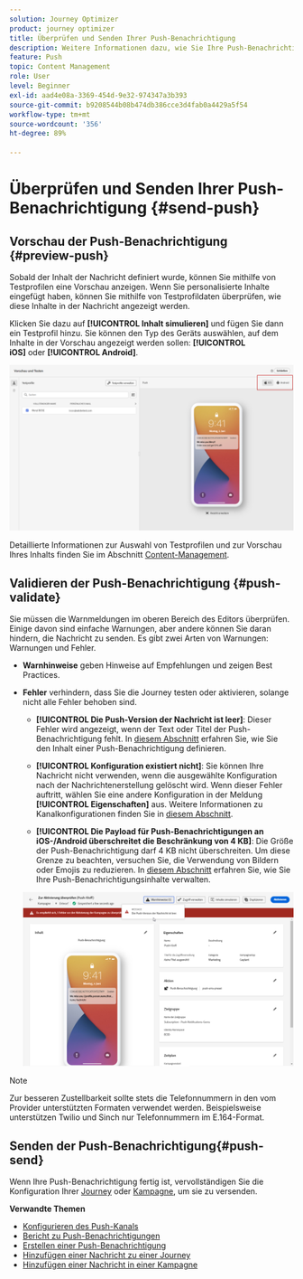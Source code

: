 ```yaml
---
solution: Journey Optimizer
product: journey optimizer
title: Überprüfen und Senden Ihrer Push-Benachrichtigung
description: Weitere Informationen dazu, wie Sie Ihre Push-Benachrichtigung in Journey Optimizer überprüfen und senden können.
feature: Push
topic: Content Management
role: User
level: Beginner
exl-id: aad4e08a-3369-454d-9e32-974347a3b393
source-git-commit: b9208544b08b474db386cce3d4fab0a4429a5f54
workflow-type: tm+mt
source-wordcount: '356'
ht-degree: 89%

---
```


# Überprüfen und Senden Ihrer Push-Benachrichtigung {#send-push}

## Vorschau der Push-Benachrichtigung {#preview-push}

Sobald der Inhalt der Nachricht definiert wurde, können Sie mithilfe von Testprofilen eine Vorschau anzeigen. Wenn Sie personalisierte Inhalte eingefügt haben, können Sie mithilfe von Testprofildaten überprüfen, wie diese Inhalte in der Nachricht angezeigt werden.

Klicken Sie dazu auf **[!UICONTROL Inhalt simulieren]** und fügen Sie dann ein Testprofil hinzu. Sie können den Typ des Geräts auswählen, auf dem Inhalte in der Vorschau angezeigt werden sollen: **[!UICONTROL iOS]** oder **[!UICONTROL Android]**.

![](assets/push_preview_3.png)

Detaillierte Informationen zur Auswahl von Testprofilen und zur Vorschau Ihres Inhalts finden Sie im Abschnitt [Content-Management](../content-management/preview-test.md).

## Validieren der Push-Benachrichtigung {#push-validate}

Sie müssen die Warnmeldungen im oberen Bereich des Editors überprüfen. Einige davon sind einfache Warnungen, aber andere können Sie daran hindern, die Nachricht zu senden. Es gibt zwei Arten von Warnungen: Warnungen und Fehler.

* **Warnhinweise** geben Hinweise auf Empfehlungen und zeigen Best Practices.

* **Fehler** verhindern, dass Sie die Journey testen oder aktivieren, solange nicht alle Fehler behoben sind.

   * **[!UICONTROL Die Push-Version der Nachricht ist leer]**: Dieser Fehler wird angezeigt, wenn der Text oder Titel der Push-Benachrichtigung fehlt. In [diesem Abschnitt](create-push.md) erfahren Sie, wie Sie den Inhalt einer Push-Benachrichtigung definieren.

   * **[!UICONTROL Konfiguration existiert nicht]**: Sie können Ihre Nachricht nicht verwenden, wenn die ausgewählte Konfiguration nach der Nachrichtenerstellung gelöscht wird. Wenn dieser Fehler auftritt, wählen Sie eine andere Konfiguration in der Meldung **[!UICONTROL Eigenschaften]** aus. Weitere Informationen zu Kanalkonfigurationen finden Sie in [diesem Abschnitt](../configuration/channel-surfaces.md).

   * **[!UICONTROL Die Payload für Push-Benachrichtigungen an iOS-/Android überschreitet die Beschränkung von 4 KB]**: Die Größe der Push-Benachrichtigung darf 4 KB nicht überschreiten. Um diese Grenze zu beachten, versuchen Sie, die Verwendung von Bildern oder Emojis zu reduzieren. In [diesem Abschnitt](../push/create-push.md) erfahren Sie, wie Sie Ihre Push-Benachrichtigungsinhalte verwalten.

  ![](assets/push_alert.png)


>[!NOTE]
>
> Zur besseren Zustellbarkeit sollte stets die Telefonnummern in den vom Provider unterstützten Formaten verwendet werden. Beispielsweise unterstützen Twilio und Sinch nur Telefonnummern im E.164-Format.

## Senden der Push-Benachrichtigung{#push-send}

Wenn Ihre Push-Benachrichtigung fertig ist, vervollständigen Sie die Konfiguration Ihrer [Journey](../building-journeys/journey-gs.md) oder [Kampagne](../campaigns/create-campaign.md), um sie zu versenden.

**Verwandte Themen**

* [Konfigurieren des Push-Kanals](push-configuration.md)
* [Bericht zu Push-Benachrichtigungen](../reports/journey-global-report.md#push-global)
* [Erstellen einer Push-Benachrichtigung](create-push.md)
* [Hinzufügen einer Nachricht zu einer Journey](../building-journeys/journeys-message.md)
* [Hinzufügen einer Nachricht in einer Kampagne](../campaigns/create-campaign.md)

